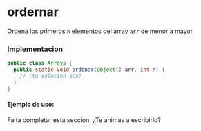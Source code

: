 ordernar
========

Ordena los primeros `n` elementos del array `arr` de menor a mayor.

### Implementacion

```java
public class Arrays {
  public static void ordenar(Object[] arr, int n) {
    // (tu solucion aca)
  }
}
```

#### Ejemplo de uso:

Falta completar esta seccion. ¿Te animas a escribirlo?
